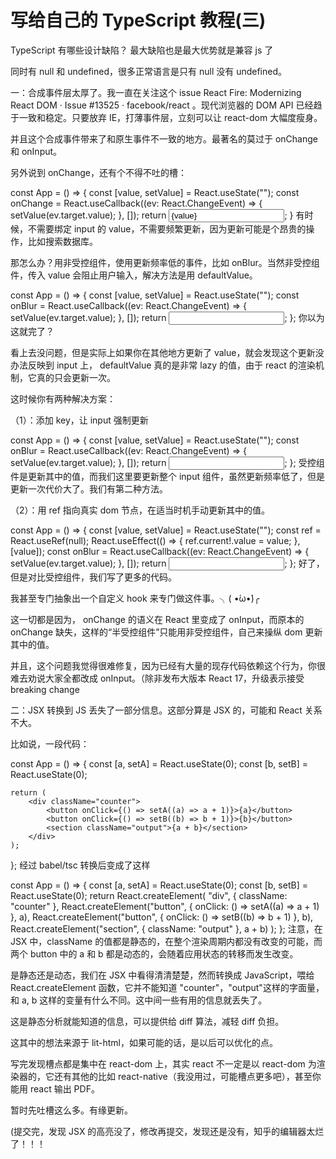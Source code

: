 # 写给自己的 TypeScript 教程(三)<!-- omit in toc -->

TypeScript 有哪些设计缺陷？
最大缺陷也是最大优势就是兼容 js 了

同时有 null 和 undefined，很多正常语言是只有 null 没有 undefined。

一：合成事件层太厚了。我一直在关注这个 issue React Fire: Modernizing React DOM · Issue #13525 · facebook/react 。现代浏览器的 DOM API 已经趋于一致和稳定。只要放弃 IE，打薄事件层，立刻可以让 react-dom 大幅度瘦身。

并且这个合成事件带来了和原生事件不一致的地方。最著名的莫过于 onChange 和 onInput。

另外说到 onChange，还有个不得不吐的槽：

const App = () => {
const [value, setValue] = React.useState("");
const onChange = React.useCallback((ev: React.ChangeEvent<HTMLInputElement>) => {
setValue(ev.target.value);
}, []);
return <input value={value} onChange={onChange} />;
}
有时候，不需要绑定 input 的 value，不需要频繁更新，因为更新可能是个昂贵的操作，比如搜索数据库。

那怎么办？用非受控组件，使用更新频率低的事件，比如 onBlur。当然非受控组件，传入 value 会阻止用户输入，解决方法是用 defaultValue。

const App = () => {
const [value, setValue] = React.useState("");
const onBlur = React.useCallback((ev: React.ChangeEvent<HTMLInputElement>) => {
setValue(ev.target.value);
}, []);
return <input defaultValue={value} onBlur={onBlur} />;
};
你以为这就完了？

看上去没问题，但是实际上如果你在其他地方更新了 value，就会发现这个更新没办法反映到 input 上， defaultValue 真的是非常 lazy 的值，由于 react 的渲染机制，它真的只会更新一次。

这时候你有两种解决方案：

（1）：添加 key，让 input 强制更新

const App = () => {
const [value, setValue] = React.useState("");
const onBlur = React.useCallback((ev: React.ChangeEvent<HTMLInputElement>) => {
setValue(ev.target.value);
}, []);
return <input key={value} defaultValue={value} onBlur={onBlur} />;
};
受控组件是更新其中的值，而我们这里要更新整个 input 组件，虽然更新频率低了，但是更新一次代价大了。我们有第二种方法。

（2）：用 ref 指向真实 dom 节点，在适当时机手动更新其中的值。

const App = () => {
const [value, setValue] = React.useState("");
const ref = React.useRef<HTMLInputElement>(null);
React.useEffect(() => {
ref.current!.value = value;
}, [value]);
const onBlur = React.useCallback((ev: React.ChangeEvent<HTMLInputElement>) => {
setValue(ev.target.value);
}, []);
return <input ref={ref} defaultValue={value} onBlur={onBlur} />;
};
好了，但是对比受控组件，我们写了更多的代码。

我甚至专门抽象出一个自定义 hook 来专门做这件事。╮( •́ω•̀)╭

这一切都是因为， onChange 的语义在 React 里变成了 onInput，而原本的 onChange 缺失，这样的“半受控组件”只能用非受控组件，自己来操纵 dom 更新其中的值。

并且，这个问题我觉得很难修复，因为已经有大量的现存代码依赖这个行为，你很难去劝说大家全都改成 onInput。（除非发布大版本 React 17，升级表示接受 breaking change

二：JSX 转换到 JS 丢失了一部分信息。这部分算是 JSX 的，可能和 React 关系不大。

比如说，一段代码：

const App = () => {
const [a, setA] = React.useState(0);
const [b, setB] = React.useState(0);

    return (
        <div className="counter">
            <button onClick={() => setA((a) => a + 1)}>{a}</button>
            <button onClick={() => setB((b) => b + 1)}>{b}</button>
            <section className="output">{a + b}</section>
        </div>
    );

};
经过 babel/tsc 转换后变成了这样

const App = () => {
const [a, setA] = React.useState(0);
const [b, setB] = React.useState(0);
return React.createElement(
"div",
{ className: "counter" },
React.createElement("button", { onClick: () => setA((a) => a + 1) }, a),
React.createElement("button", { onClick: () => setB((b) => b + 1) }, b),
React.createElement("section", { className: "output" }, a + b)
);
};
注意，在 JSX 中，className 的值都是静态的，在整个渲染周期内都没有改变的可能，而两个 button 中的 a 和 b 都是动态的，会随着应用状态的转移而发生改变。

是静态还是动态，我们在 JSX 中看得清清楚楚，然而转换成 JavaScript，喂给 React.createElement 函数，它并不能知道 "counter"，"output"这样的字面量，和 a, b 这样的变量有什么不同。这中间一些有用的信息就丢失了。

这是静态分析就能知道的信息，可以提供给 diff 算法，减轻 diff 负担。

这其中的想法来源于 lit-html，如果可能的话，是以后可以优化的点。

写完发现槽点都是集中在 react-dom 上，其实 react 不一定是以 react-dom 为渲染器的，它还有其他的比如 react-native（我没用过，可能槽点更多吧），甚至你能用 react 输出 PDF。

暂时先吐槽这么多。有缘更新。

(提交完，发现 JSX 的高亮没了，修改再提交，发现还是没有，知乎的编辑器太烂了！！！
